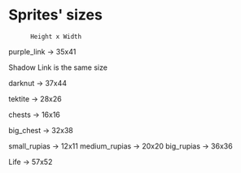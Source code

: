 # Sprites' sizes

          Height x Width

purple_link -> 35x41

Shadow Link is the same size

darknut -> 37x44

tektite -> 28x26

chests -> 16x16

big_chest -> 32x38

small_rupias -> 12x11
medium_rupias -> 20x20
big_rupias -> 36x36

Life -> 57x52
